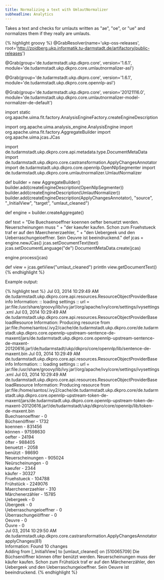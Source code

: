 ```yaml
---
title: Normalizing a text with UmlautNormalizer
subheadline: Analytics
---
```


Takes a text and checks for umlauts written as "ae", "oe", or "ue" and normalizes them if they really are umlauts.

{% highlight groovy %}
@GrabResolver(name='ukp-oss-releases',
      root='http://zoidberg.ukp.informatik.tu-darmstadt.de/artifactory/public-releases')

@Grab(group='de.tudarmstadt.ukp.dkpro.core', version='1.6.1',
     module='de.tudarmstadt.ukp.dkpro.core.umlautnormalizer-asl')

@Grab(group='de.tudarmstadt.ukp.dkpro.core', version='1.6.1',
     module='de.tudarmstadt.ukp.dkpro.core.opennlp-asl')

@Grab(group='de.tudarmstadt.ukp.dkpro.core', version='20121116.0',
     module='de.tudarmstadt.ukp.dkpro.core.umlautnormalizer-model-normalizer-de-default')

import static org.apache.uima.fit.factory.AnalysisEngineFactory.createEngineDescription

import org.apache.uima.analysis_engine.AnalysisEngine
import org.apache.uima.fit.factory.AggregateBuilder
import org.apache.uima.jcas.JCas

import de.tudarmstadt.ukp.dkpro.core.api.metadata.type.DocumentMetaData
import de.tudarmstadt.ukp.dkpro.core.castransformation.ApplyChangesAnnotator
import de.tudarmstadt.ukp.dkpro.core.opennlp.OpenNlpSegmenter
import de.tudarmstadt.ukp.dkpro.core.umlautnormalizer.UmlautNormalizer


def builder = new AggregateBuilder()
builder.add(createEngineDescription(OpenNlpSegmenter))
builder.add(createEngineDescription(UmlautNormalizer))
builder.add(createEngineDescription(ApplyChangesAnnotator), "source",
        "_InitialView", "target", "umlaut_cleaned")

def engine = builder.createAggregate()

def text = "Die Buechsenoeffner koennen oefter benuetzt werden. Neuerscheinungen muss " +
           "der kaeufer kaufen. Schon zum Fruehstueck traf er auf den Maerchenerzaehler, " +
           "den Uebergeek und den Ueberraschungeioeffner. Sein Oeuvre ist beeindruckend."
def jcas = engine.newJCas()
jcas.setDocumentText(text)
jcas.setDocumentLanguage("de")
DocumentMetaData.create(jcas)

engine.process(jcas)

def view = jcas.getView("umlaut_cleaned")
println view.getDocumentText()
{% endhighlight %}

Example output:

{% highlight text %}
Jul 03, 2014 10:29:49 AM de.tudarmstadt.ukp.dkpro.core.api.resources.ResourceObjectProviderBase info
Information: :: loading settings :: url = jar:file:/usr/share/groovy/lib/ivy.jar!/org/apache/ivy/core/settings/ivysettings.xml
Jul 03, 2014 10:29:49 AM de.tudarmstadt.ukp.dkpro.core.api.resources.ResourceObjectProviderBase loadResource
Information: Producing resource from jar:file:/home/santos/.ivy2/cache/de.tudarmstadt.ukp.dkpro.core/de.tudarmstadt.ukp.dkpro.core.opennlp-upstream-sentence-de-maxent/jars/de.tudarmstadt.ukp.dkpro.core.opennlp-upstream-sentence-de-maxent-20120616.jar!/de/tudarmstadt/ukp/dkpro/core/opennlp/lib/sentence-de-maxent.bin
Jul 03, 2014 10:29:49 AM de.tudarmstadt.ukp.dkpro.core.api.resources.ResourceObjectProviderBase info
Information: :: loading settings :: url = jar:file:/usr/share/groovy/lib/ivy.jar!/org/apache/ivy/core/settings/ivysettings.xml
Jul 03, 2014 10:29:49 AM de.tudarmstadt.ukp.dkpro.core.api.resources.ResourceObjectProviderBase loadResource
Information: Producing resource from jar:file:/home/santos/.ivy2/cache/de.tudarmstadt.ukp.dkpro.core/de.tudarmstadt.ukp.dkpro.core.opennlp-upstream-token-de-maxent/jars/de.tudarmstadt.ukp.dkpro.core.opennlp-upstream-token-de-maxent-20120616.jar!/de/tudarmstadt/ukp/dkpro/core/opennlp/lib/token-de-maxent.bin                                                                                                                                                     
Buechsenoeffner - 0                                                                                                                                                                                                                 
Büchsenöffner - 1732                                                                                                                                                                                                                
koennen - 831456                                                                                                                                                                                                                    
können - 97598630                                                                                                                                                                                                                   
oefter - 24194                                                                                                                                                                                                                      
öfter - 988405                                                                                                                                                                                                                      
benuetzt - 2058                                                                                                                                                                                                                     
benützt - 98690                                                                                                                                                                                                                     
Neuerscheinungen - 905024                                                                                                                                                                                                           
Neürscheinungen - 0                                                                                                                                                                                                                 
kaeufer - 2344                                                                                                                                                                                                                      
käufer - 30327                                                                                                                                                                                                                      
Fruehstueck - 104788                                                                                                                                                                                                                
Frühstück - 2249076                                                                                                                                                                                                                 
Maerchenerzaehler - 310                                                                                                                                                                                                             
Märchenerzähler - 15785                                                                                                                                                                                                             
Uebergeek - 0                                                                                                                                                                                                                       
Übergeek - 0                                                                                                                                                                                                                        
Ueberraschungeioeffner - 0                                                                                                                                                                                                          
Überraschungeiöffner - 0                                                                                                                                                                                                            
Oeuvre - 0                                                                                                                                                                                                                          
Öuvre - 0                                                                                                                                                                                                                           
Jul 03, 2014 10:29:50 AM de.tudarmstadt.ukp.dkpro.core.castransformation.ApplyChangesAnnotator applyChanges(81)                                                                                                                     
Information: Found 10 changes                                                                                                                                                                                                       
Adding from [_InitialView] to [umlaut_cleaned] on [510065709]
Die Büchsenöffner können öfter benützt werden. Neuerscheinungen muss der käufer kaufen. Schon zum Frühstück traf er auf den Märchenerzähler, den Uebergeek und den Ueberraschungeioeffner. Sein Oeuvre ist beeindruckend.
{% endhighlight %}
